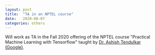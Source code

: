 ```yaml
---
layout: post
title:  "TA in an NPTEL course"
date:   2020-08-07
categories: others
---
```


Will work as TA in the Fall 2020 offering of the NPTEL course "Practical Machine Learning with Tensorflow" taught by [Dr. Ashish Tendulkar (Google)](https://in.linkedin.com/in/ashishtendulkar).